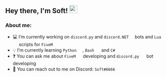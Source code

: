 <h2> Hey there, I'm Soft! <img src="https://media.discordapp.net/attachments/805366110685626378/842262646946136064/corazon.gif" width="25" height="25"></h2>

### About me:

- 💻 I’m currently working on `discord.py` and `discord.NET`<img src="https://media.discordapp.net/attachments/805366110685626378/842263502809858078/Discord.png" width="15" height="15"> bots and `Lua` <img src="https://media.discordapp.net/attachments/805366110685626378/842263732900855818/lua.png" width="15" height="15"> scripts for `FiveM` <img src="https://media.discordapp.net/attachments/805366110685626378/842263916646105118/FiveM.png" width="15" height="15">
- 💡 I’m currently learning `Python` <img src="https://media.discordapp.net/attachments/805366110685626378/842264410206109706/python.png" width="15" height="15">, `Bash` <img src="https://media.discordapp.net/attachments/805366110685626378/846966367973801984/kisspng-bash-scalable-vector-graphics-logo-printf-format-s-5c75b46c5b6d18.7134179615512177723745.png" width="15" height="15"> and `C#` <img src="https://media.discordapp.net/attachments/805366110685626378/842264655048867840/csharp.png" width="12.5" height="15">
- ❓ You can ask me about `FiveM` <img src="https://media.discordapp.net/attachments/805366110685626378/842263916646105118/FiveM.png" width="15" height="15"> developing and `discord.py` <img src="https://media.discordapp.net/attachments/805366110685626378/842263502809858078/Discord.png" width="15" height="15"> bot developing
- 📧 You can reach out to me on Discord: `Soft#6666` <img src="https://media.discordapp.net/attachments/805366110685626378/842263502809858078/Discord.png" width="15" height="15">